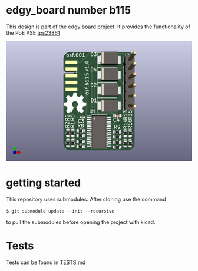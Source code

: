 # edgy_board number b115
This design is part of the [edgy board project](https://github.com/skunkforce/edgy_boards). It provides the functionality of the PoE PSE [tps23861](https://www.ti.com/lit/ds/symlink/tps23861.pdf?HQS=dis-dk-null-digikeymode-dsf-pf-null-wwe&ts=1679496827255)

![](/board/board.png)

# getting started
This repository uses submodules. After cloning use the command 

```$ git submodule update --init --recursive```

to pull the submodules before opening the project with kicad. 

# Tests
Tests can be found in [TESTS.md](TESTS.md)

